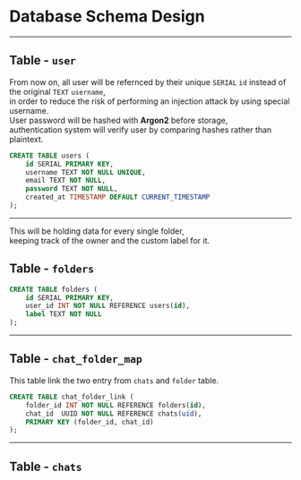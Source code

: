 # Database Schema Design

---

## Table - `user`
 
From now on, all user will be refernced by their unique `SERIAL` `id` instead of the original `TEXT` `username`,  
in order to reduce the risk of performing an injection attack by using special username.  
User password will be hashed with **Argon2** before storage,  
authentication system will verify user by comparing hashes rather than plaintext.  

```sql
CREATE TABLE users (
    id SERIAL PRIMARY KEY,
    username TEXT NOT NULL UNIQUE,
    email TEXT NOT NULL,
    password TEXT NOT NULL,
    created_at TIMESTAMP DEFAULT CURRENT_TIMESTAMP
);
```

---

This will be holding data for every single folder,  
keeping track of the owner and the custom label for it.  

## Table - `folders`

```sql
CREATE TABLE folders (
    id SERIAL PRIMARY KEY,
    user_id INT NOT NULL REFERENCE users(id),
    label TEXT NOT NULL
);
```

---

## Table - `chat_folder_map`

This table link the two entry from `chats` and `folder` table.

```sql
CREATE TABLE chat_folder_link (
    folder_id INT NOT NULL REFERENCE folders(id),
    chat_id  UUID NOT NULL REFERENCE chats(uid),
    PRIMARY KEY (folder_id, chat_id)
);
```

---

## Table - `chats`

```sql
```

